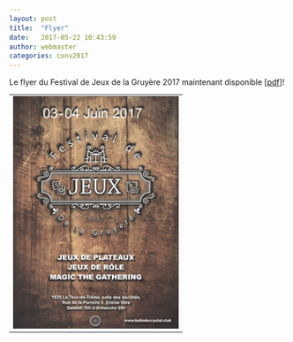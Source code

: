 ```yaml
---
layout: post
title:  "Flyer"
date:   2017-05-22 10:43:59
author: webmaster
categories: conv2017
---
```


Le flyer du Festival de Jeux de la Gruyère 2017 maintenant disponible [[pdf](/Flyer2017.pdf)]!
<table>
  <tr>
    <td> <img src="/assets/Flyer2017.jpg" alt="FlyerA" style="width: 300px;"/> </td>
  </tr>
</table>



